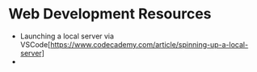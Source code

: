 # Web Development Resources

- Launching a local server via VSCode[https://www.codecademy.com/article/spinning-up-a-local-server]
- 